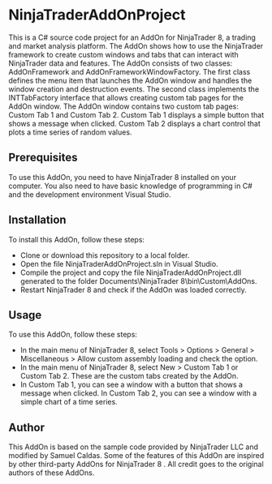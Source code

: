 # NinjaTraderAddOnProject

This is a C# source code project for an AddOn for NinjaTrader 8, a trading and market analysis platform. The AddOn shows how to use the NinjaTrader framework to create custom windows and tabs that can interact with NinjaTrader data and features. The AddOn consists of two classes: AddOnFramework and AddOnFrameworkWindowFactory. The first class defines the menu item that launches the AddOn window and handles the window creation and destruction events. The second class implements the INTTabFactory interface that allows creating custom tab pages for the AddOn window. The AddOn window contains two custom tab pages: Custom Tab 1 and Custom Tab 2. Custom Tab 1 displays a simple button that shows a message when clicked. Custom Tab 2 displays a chart control that plots a time series of random values.

## Prerequisites

To use this AddOn, you need to have NinjaTrader 8 installed on your computer. You also need to have basic knowledge of programming in C# and the development environment Visual Studio.

## Installation

To install this AddOn, follow these steps:

- Clone or download this repository to a local folder.
- Open the file NinjaTraderAddOnProject.sln in Visual Studio.
- Compile the project and copy the file NinjaTraderAddOnProject.dll generated to the folder Documents\NinjaTrader 8\bin\Custom\AddOns.
- Restart NinjaTrader 8 and check if the AddOn was loaded correctly.

## Usage

To use this AddOn, follow these steps:

- In the main menu of NinjaTrader 8, select Tools > Options > General > Miscellaneous > Allow custom assembly loading and check the option.
- In the main menu of NinjaTrader 8, select New > Custom Tab 1 or Custom Tab 2. These are the custom tabs created by the AddOn.
- In Custom Tab 1, you can see a window with a button that shows a message when clicked. In Custom Tab 2, you can see a window with a simple chart of a time series.

## Author

This AddOn is based on the sample code provided by NinjaTrader LLC and modified by Samuel Caldas. Some of the features of this AddOn are inspired by other third-party AddOns for NinjaTrader 8 . All credit goes to the original authors of these AddOns.
